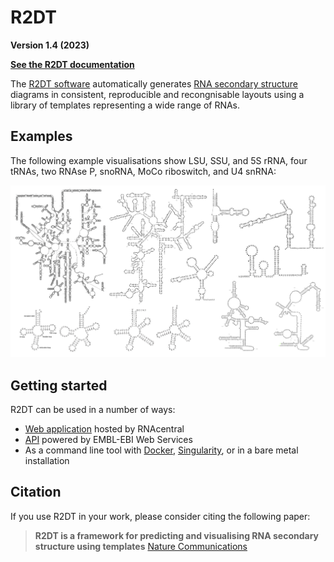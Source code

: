 # R2DT

**Version 1.4 (2023)**

**[See the R2DT documentation](https://r2dt.readthedocs.io/)**

The [R2DT software](https://github.com/RNAcentral/R2DT) automatically generates [RNA secondary structure](https://en.wikipedia.org/wiki/Nucleic_acid_secondary_structure) diagrams in consistent, reproducible and recongnisable layouts using a library of templates representing a wide range of RNAs.

## Examples

The following example visualisations show LSU, SSU, and 5S rRNA, four tRNAs, two RNAse P, snoRNA, MoCo riboswitch, and U4 snRNA:

![R2DT examples](./docs/images/r2dt-examples.png)

## Getting started

R2DT can be used in a number of ways:

* [Web application](https://rnacentral.org/r2dt) hosted by RNAcentral
* [API](https://www.ebi.ac.uk/Tools/common/tools/help/index.html?tool=r2dt) powered by EMBL-EBI Web Services
* As a command line tool with [Docker](https://www.docker.com), [Singularity](https://sylabs.io/docs/#singularity), or in a bare metal installation

## Citation

If you use R2DT in your work, please consider citing the following paper:

> **R2DT is a framework for predicting and visualising RNA secondary structure using templates**
> [Nature Communications](https://www.nature.com/articles/s41467-021-23555-5)
